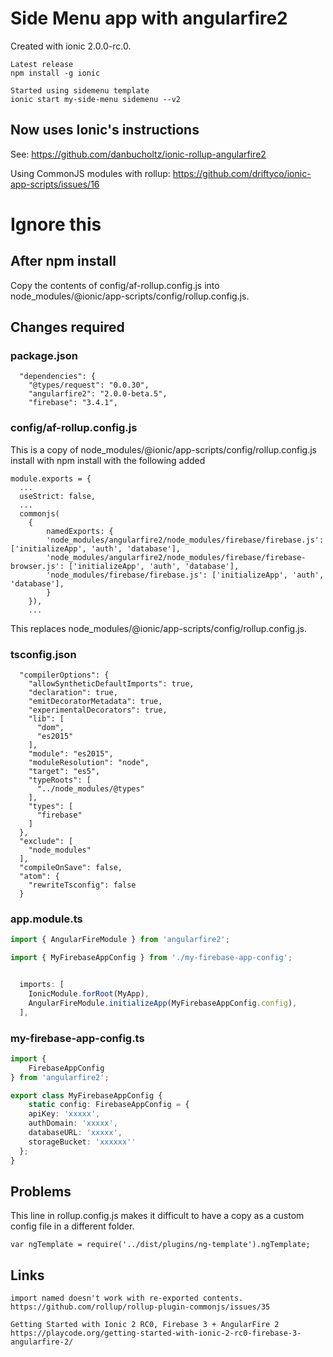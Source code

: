 # Side Menu app with angularfire2

Created with ionic 2.0.0-rc.0.
```
Latest release
npm install -g ionic

Started using sidemenu template
ionic start my-side-menu sidemenu --v2
```
## Now uses Ionic's instructions
See: https://github.com/danbucholtz/ionic-rollup-angularfire2

Using CommonJS modules with rollup: 
https://github.com/driftyco/ionic-app-scripts/issues/16

# Ignore this
## After npm install
Copy the contents of config/af-rollup.config.js into node_modules/@ionic/app-scripts/config/rollup.config.js.

## Changes required
### package.json
```
  "dependencies": {
    "@types/request": "0.0.30",
    "angularfire2": "2.0.0-beta.5",
    "firebase": "3.4.1", 
```
### config/af-rollup.config.js
This is a copy of node_modules/@ionic/app-scripts/config/rollup.config.js install with npm install with the following added 
```
module.exports = {
  ...
  useStrict: false,
  ...
  commonjs(
    {    
        namedExports: {
        'node_modules/angularfire2/node_modules/firebase/firebase.js': ['initializeApp', 'auth', 'database'],
        'node_modules/angularfire2/node_modules/firebase/firebase-browser.js': ['initializeApp', 'auth', 'database'],
        'node_modules/firebase/firebase.js': ['initializeApp', 'auth', 'database'],
        }
    }),
    ...    
```
This replaces node_modules/@ionic/app-scripts/config/rollup.config.js.

### tsconfig.json
```
  "compilerOptions": {
    "allowSyntheticDefaultImports": true,
    "declaration": true,
    "emitDecoratorMetadata": true,
    "experimentalDecorators": true,
    "lib": [
      "dom",
      "es2015"
    ],
    "module": "es2015",
    "moduleResolution": "node",
    "target": "es5",
    "typeRoots": [
      "../node_modules/@types"
    ],
    "types": [
      "firebase"
    ]    
  },
  "exclude": [
    "node_modules"
  ],
  "compileOnSave": false,
  "atom": {
    "rewriteTsconfig": false
  }
```
### app.module.ts
``` typescript
import { AngularFireModule } from 'angularfire2';

import { MyFirebaseAppConfig } from './my-firebase-app-config';


  imports: [
    IonicModule.forRoot(MyApp),
    AngularFireModule.initializeApp(MyFirebaseAppConfig.config),
  ],
```
### my-firebase-app-config.ts
``` typescript
import {
    FirebaseAppConfig
} from 'angularfire2';

export class MyFirebaseAppConfig {
    static config: FirebaseAppConfig = {
    apiKey: 'xxxxx',
    authDomain: 'xxxxx',
    databaseURL: 'xxxxx',
    storageBucket: 'xxxxxx''
  };
}
```
## Problems
This line in rollup.config.js makes it difficult to have a copy as a custom config file in a different folder.
```
var ngTemplate = require('../dist/plugins/ng-template').ngTemplate;
```

## Links
    import named doesn't work with re-exported contents.
    https://github.com/rollup/rollup-plugin-commonjs/issues/35

    Getting Started with Ionic 2 RC0, Firebase 3 + AngularFire 2
    https://playcode.org/getting-started-with-ionic-2-rc0-firebase-3-angularfire-2/